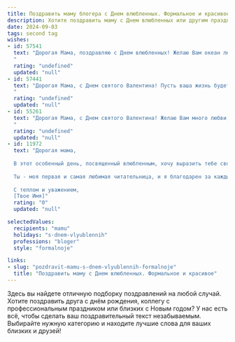 ```yaml
---
title: Поздравить маму блогера с Днем влюбленных. Формальное и красивое
description: Хотите поздравить маму с Днем влюбленных или другим праздником? Наш ИИ создаст незабываемое поздравление, а вы обязательно выделитесь среди других.  
date: 2024-09-03
tags: second tag
wishes:
- id: 57541
  text: "Дорогая Мама, поздравляю с Днем влюбленных! Желаю Вам океан любви, море вдохновения и безграничного счастья! Пусть Ваш блог всегда будет наполнен яркими эмоциями и позитивными отзывами!
  "
  rating: "undefined"
  updated: "null"
- id: 57441
  text: "Дорогая Мама, с Днем святого Валентина! Пусть ваша жизнь будет наполнена любовью, счастьем и вдохновением, как ваши блоги вдохновляют ваших читателей. С любовью!
  "
  rating: "undefined"
  updated: "null"
- id: 55261
  text: "Дорогая Мама, с Днем святого Валентина! Желаю Вам много любви, тепла и вдохновения, чтобы Ваш блог процветал и радовал Ваших читателей.
  "
  rating: "undefined"
  updated: "null"
- id: 11972
  text: "Дорогая мама,
  
  В этот особенный день, посвященный влюбленным, хочу выразить тебе свою глубокую признательность и любовь. Как блогер, я каждый день стараюсь делиться с миром красотой и вдохновением, но ничто не сравнится с тем, что ты дарила мне своей заботой и поддержкой на протяжении всей жизни.
  
  Ты - моя первая и самая любимая читательница, и я благодарен за каждый твой комментарий, каждое слово ободрения и каждый твой взгляд, полный гордости. Пусть этот День святого Валентина принесет тебе столько же радости и любви, сколько ты дарила мне.
  
  С теплом и уважением,
  [Твое Имя]"
  rating: "0"
  updated: "null"

selectedValues:
  recipients: "mamu"
  holidays: "s-dnem-vlyublennih"
  professions: "bloger"
  style: "formalnoje"

links:
- slug: "pozdravit-mamu-s-dnem-vlyublennih-formalnoje"
  title: "Поздравить маму с Днем влюбленных. Формальное и красивое"
---
```


Здесь вы найдете отличную подборку поздравлений на любой случай. 
Хотите поздравить друга с днём рождения, коллегу с профессиональным праздником или близких с Новым годом? У нас есть всё, чтобы сделать ваш поздравительный текст незабываемым. Выбирайте нужную категорию и находите лучшие слова для ваших близких и друзей!
